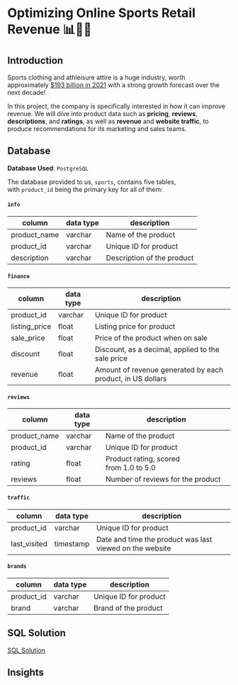 # Optimizing Online Sports Retail Revenue 📊🏃‍♂️

## Introduction

Sports clothing and athleisure attire is a huge industry, worth approximately [$193 billion in 2021](https://www.statista.com/statistics/254489/total-revenue-of-the-global-sports-apparel-market/) with a strong growth forecast over the next decade!

In this project, the company is specifically interested in how it can improve revenue. We will dive into product data such as **pricing**, **reviews**, **descriptions**, and **ratings**, as well as **revenue** and **website traffic**, to produce recommendations for its marketing and sales teams.

## Database

**Database Used**: `PostgreSQL` 

The database provided to us, `sports`, contains five tables, with `product_id` being the primary key for all of them:

#### **`info`**

| column | data type | description |
| --- | --- | --- |
| product_name | varchar | Name of the product |
| product_id | varchar | Unique ID for product |
| description | varchar | Description of the product |

#### **`finance`**

| column | data type | description |
| --- | --- | --- |
| product_id | varchar | Unique ID for product |
| listing_price | float | Listing price for product |
| sale_price | float | Price of the product when on sale |
| discount | float | Discount, as a decimal, applied to the sale price |
| revenue | float | Amount of revenue generated by each product, in US dollars |

#### **`reviews`**

| column | data type | description |
| --- | --- | --- |
| product_name | varchar | Name of the product |
| product_id | varchar | Unique ID for product |
| rating | float | Product rating, scored from 1.0 to 5.0 |
| reviews | float | Number of reviews for the product |

#### **`traffic`**

| column | data type | description |
| --- | --- | --- |
| product_id | varchar | Unique ID for product |
| last_visited | timestamp | Date and time the product was last viewed on the website |

#### **`brands`**

| column | data type | description |
| --- | --- | --- |
| product_id | varchar | Unique ID for product |
| brand | varchar | Brand of the product |


## SQL Solution 
[SQL Solution](https://github.com/ritusantra/SQL-Projects/blob/main/Optimizing%20Online%20Sports%20Retail%20Revenue/Optimizing%20Online%20Sports%20Retail%20Revenue%20Analysis.sql)

## Insights

